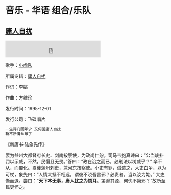 # 音乐 - 华语 组合/乐队

## [庸人自扰](http://music.163.com/#/song?id=387742)

<iframe frameborder="no" border="0" marginwidth="0" marginheight="0" width=298 height=52
src="http://music.163.com/outchain/player?type=2&id=387742&auto=0&height=32"></iframe>

歌手：[小虎队](http://music.163.com/#/artist?id=13286)

所属专辑：[庸人自扰](http://music.163.com/#/album?id=38411)

作词：李姚

作曲：方维珍

发行时间：1995-12-01

发行公司：飞碟唱片

```java
一生得几回年少 又何苦庸人自扰
斩不断情丝难了
```

《新唐书·陆象先传》

罢为益州大都督府长史、剑南按察使，为政尚仁恕。司马韦抱真谏曰：“公当峻扑罚以示威，不然，民慢且无畏。”答曰：“政在治之而已，必刑法以树威乎？”
卒不从，而蜀化。累徙蒲州刺史，兼河东按察使。小吏有罪，诫遣之，大吏白争，以为可杖，象先曰：“人情大抵不相远，谓彼不晓吾言邪？必责者，当以汝为始。”
大吏惭而退。尝曰：“**天下本无事，庸人扰之为烦耳**。第澄其源，何忧不简邪？”故所至民吏怀之。





